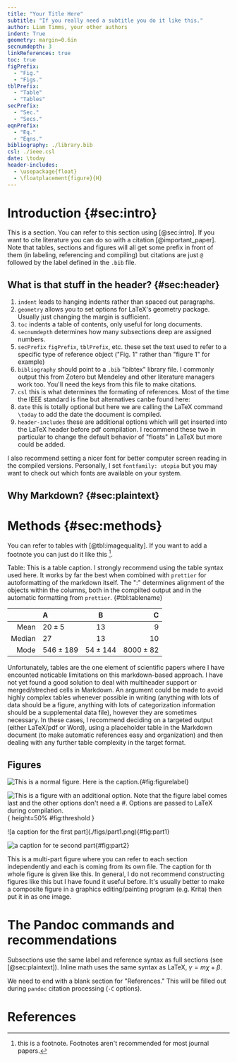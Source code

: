 ```yaml
---
title: "Your Title Here"
subtitle: "If you really need a subtitle you do it like this."
author: Liam Timms, your other authors
indent: True
geometry: margin=0.6in
secnumdepth: 3
linkReferences: true
toc: true
figPrefix:
  - "Fig."
  - "Figs."
tblPrefix:
  - "Table"
  - "Tables"
secPrefix:
  - "Sec."
  - "Secs."
eqnPrefix:
  - "Eq."
  - "Eqns."
bibliography: ./library.bib
csl: ./ieee.csl
date: \today
header-includes:
  - \usepackage{float}
  - \floatplacement{figure}{H}
---
```


# Introduction {#sec:intro}

This is a section. You can refer to this section using [@sec:intro]. If you want to cite literature you can do so with a citation [@important_paper]. Note that tables, sections and figures will all get some prefix in front of them (in labeling, referencing and compiling) but citations are just `@` followed by the label defined in the `.bib` file.

<!--
This is a comment. It will not appear in compiled versions.
-->

## What is that stuff in the header? {#sec:header}

1. `indent` leads to hanging indents rather than spaced out paragraphs.
2. `geometry` allows you to set options for LaTeX's geometry package. Usually just changing the margin is sufficient.
3. `toc` indents a table of contents, only useful for long documents.
4. `secnumdepth` determines how many subsections deep are assigned numbers.
5. `secPrefix` `figPrefix`, `tblPrefix`, etc. these set the text used to refer to a specific type of reference object ("Fig. 1" rather than "figure 1" for example)
6. `bibliography` should point to a `.bib` "bibtex" library file. I commonly output this from Zotero but Mendeley and other literature managers work too. You'll need the keys from this file to make citations.
7. `csl` this is what determines the formating of references. Most of the time the IEEE standard is fine but alternatives canbe found here:
8. `date` this is totally optional but here we are calling the LaTeX command `\today` to add the date the document is compiled.
9. `header-includes` these are additional options which will get inserted into the LaTeX header before pdf compilation. I recommend these two in particular to change the default behavior of "floats" in LaTeX but more could be added.

I also recommend setting a nicer font for better computer screen reading in the compiled versions. Personally, I set `fontfamily: utopia` but you may want to check out which fonts are available on your system.

## Why Markdown? {#sec:plaintext}

# Methods {#sec:methods}

You can refer to tables with [@tbl:imagequality]. If you want to add a footnote you can just do it like this [^footnote].

[^footnote]: this is a footnote. Footnotes aren't recommended for most journal papers.


Table: This is a table caption. I strongly recommend using the table syntax used here. It works by far the best when combined with `prettier` for autoformatting of the markdown itself. The ":" determines alignment of the objects within the columns, both in the compilted output and in the automatic formatting from `prettier`.
{#tbl:tablename}

|        | A           |     B      |           C |
| -----: | :---------- | :--------: | ----------: |
|   Mean | $20\pm5$    |    $13$    |         $9$ |
| Median | $27$        |    $13$    |        $10$ |
|   Mode | $546\pm189$ | $54\pm144$ | $8000\pm82$ |

Unfortunately, tables are the one element of scientific papers where I have encounted noticable limitations on this markdown-based approach. I have not yet found a good solution to deal with multiheader support or merged/streched cells in Markdown. An argument could be made to avoid highly complex tables whenever possible in writing (anything with lots of data should be a figure, anything with lots of categorization information should be a supplemental data file), however they are sometimes necessary. In these cases, I recommend deciding on a targeted output (either LaTeX/pdf or Word), using a placeholder table in the Markdown document (to make automatic references easy and organization) and then dealing with any further table complexity in the target format.

## Figures

![This is a normal figure. Here is the caption.](./figs/figurefilename.png){#fig:figurelabel}

![This is a figure with an additional option. Note that the figure label comes last and the other options don't need a #. Options are passed to LaTeX during compilation.](./figs/smallerfigure.png){ height=50% #fig:threshold }

<div id="fig:multifigure">
![a caption for the first part](./figs/part1.png){#fig:part1}

![a caption for te second part](./figs/part2.png){#fig:part2}

This is a multi-part figure where you can refer to each section independently and each is coming from its own file. The caption for th whole figure is given like this. In general, I do not recommend constructing figures like this but I have found it useful before. It's usually better to make a composite figure in a graphics editing/painting program (e.g. Krita) then put it in as one image.

# The Pandoc commands and recommendations

Subsections use the same label and reference syntax as full sections (see [@sec:plaintext]). Inline math uses the same syntax as LaTeX, $\gamma=m\chi+\beta$.

</div>

We need to end with a blank section for "References." This will be filled out during `pandoc` citation processing (`-C` options).

# References

